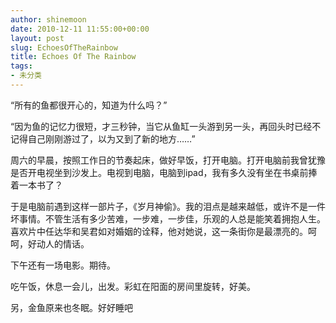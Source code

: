```yaml
---
author: shinemoon
date: 2010-12-11 11:55:00+00:00
layout: post
slug: EchoesOfTheRainbow
title: Echoes Of The Rainbow
tags:
- 未分类
---
```


“所有的鱼都很开心的，知道为什么吗？”  
  
“因为鱼的记忆力很短，才三秒钟，当它从鱼缸一头游到另一头，再回头时已经不记得自己刚刚游过了，以为又到了新的地方……”  
  
周六的早晨，按照工作日的节奏起床，做好早饭，打开电脑。打开电脑前我曾犹豫是否开电视坐到沙发上。电视到电脑，电脑到ipad，我有多久没有坐在书桌前捧着一本书了？  
  
于是电脑前遇到这样一部片子，《岁月神偷》。我的泪点是越来越低，或许不是一件坏事情。不管生活有多少苦难，一步难，一步佳，乐观的人总是能笑着拥抱人生。喜欢片中任达华和吴君如对婚姻的诠释，他对她说，这一条街你是最漂亮的。呵呵，好动人的情话。  
  
下午还有一场电影。期待。  
  
吃午饭，休息一会儿，出发。彩虹在阳面的房间里旋转，好美。  
  
另，金鱼原来也冬眠。好好睡吧
